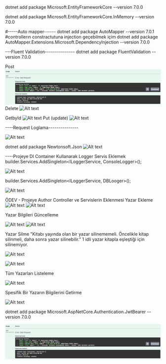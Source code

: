  dotnet add package Microsoft.EntityFrameworkCore --version 7.0.0

 
 dotnet add package Microsoft.EntityFrameworkCore.InMemory --version 7.0.0


#-----Auto mapper------
 dotnet add package AutoMapper --version 7.0.1
 #controllerın constractutuna injection geçebilmek içim
 dotnet add package AutoMapper.Extensions.Microsoft.DependencyInjection --version 7.0.0

 ---Fluent Validation---------------
 dotnet add package FluentValidation --version 7.0.0
 
 Post
 ![Alt text](image.png)
 Delete
 ![Alt text](image\image-1.png)
 
 GetbyId
 ![Alt text](image\image-2.png)
 Put (update)
 ![Alt text](image\image-3.png)

 ----Request Loglama---------------

 ![Alt text](image\image-4.png)

 dotnet add package Newtonsoft.Json
![Alt text](image\image-5.png)


----Projeye DI Container Kullanarak Logger Servis Eklemek
builder.Services.AddSingleton<ILoggerService, ConsoleLogger>();

![Alt text](image\image-6.png)

builder.Services.AddSingleton<ILoggerService, DBLooger>();

![Alt text](image\image-7.png)



ÖDEV - Projeye Author Controller ve Servislerin Eklenmesi
Yazar Ekleme
![Alt text](image\image-14.png)
![Alt text](image\image-15.png)

Yazar Bilgileri Güncelleme

![Alt text](image\image-16.png)
![Alt text](image\image-17.png)

Yazar Silme
"Kitabı yayında olan bir yazar silinememeli. Öncelikle kitap silinmeli, daha sonra yazar silinebilir."
1 idli yazar kitapla eşleştiği için silinemiyor.

![Alt text](image\image-22.png)

![Alt text](image\image-21.png)



Tüm Yazarları Listeleme

![Alt text](image\image-19.png)

Spesifik Bir Yazarın Bilgilerini Getirme

![Alt text](BookStore\WebApi\image\image-20.png)




dotnet add package Microsoft.AspNetCore.Authentication.JwtBearer --version 7.0.0

![Alt text](image.png)

